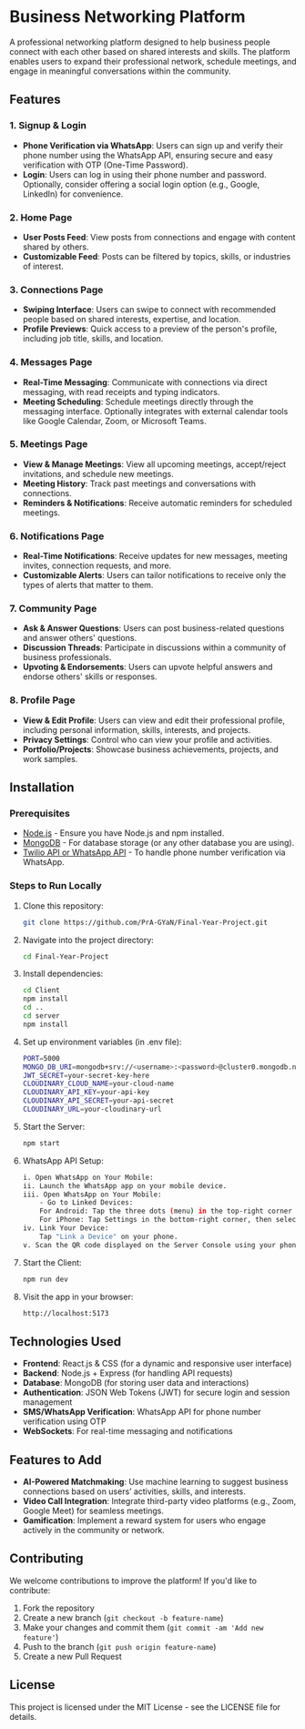 # Business Networking Platform

A professional networking platform designed to help business people connect with each other based on shared interests and skills. The platform enables users to expand their professional network, schedule meetings, and engage in meaningful conversations within the community.

## Features

### 1. **Signup & Login**
- **Phone Verification via WhatsApp**: Users can sign up and verify their phone number using the WhatsApp API, ensuring secure and easy verification with OTP (One-Time Password).
- **Login**: Users can log in using their phone number and password. Optionally, consider offering a social login option (e.g., Google, LinkedIn) for convenience.
  
### 2. **Home Page**
- **User Posts Feed**: View posts from connections and engage with content shared by others.
- **Customizable Feed**: Posts can be filtered by topics, skills, or industries of interest.

### 3. **Connections Page**
- **Swiping Interface**: Users can swipe to connect with recommended people based on shared interests, expertise, and location.
- **Profile Previews**: Quick access to a preview of the person's profile, including job title, skills, and location.

### 4. **Messages Page**
- **Real-Time Messaging**: Communicate with connections via direct messaging, with read receipts and typing indicators.
- **Meeting Scheduling**: Schedule meetings directly through the messaging interface. Optionally integrates with external calendar tools like Google Calendar, Zoom, or Microsoft Teams.

### 5. **Meetings Page**
- **View & Manage Meetings**: View all upcoming meetings, accept/reject invitations, and schedule new meetings.
- **Meeting History**: Track past meetings and conversations with connections.
- **Reminders & Notifications**: Receive automatic reminders for scheduled meetings.

### 6. **Notifications Page**
- **Real-Time Notifications**: Receive updates for new messages, meeting invites, connection requests, and more.
- **Customizable Alerts**: Users can tailor notifications to receive only the types of alerts that matter to them.

### 7. **Community Page**
- **Ask & Answer Questions**: Users can post business-related questions and answer others' questions.
- **Discussion Threads**: Participate in discussions within a community of business professionals.
- **Upvoting & Endorsements**: Users can upvote helpful answers and endorse others' skills or responses.

### 8. **Profile Page**
- **View & Edit Profile**: Users can view and edit their professional profile, including personal information, skills, interests, and projects.
- **Privacy Settings**: Control who can view your profile and activities.
- **Portfolio/Projects**: Showcase business achievements, projects, and work samples.

## Installation

### Prerequisites
- [Node.js](https://nodejs.org/) - Ensure you have Node.js and npm installed.
- [MongoDB](https://www.mongodb.com/) - For database storage (or any other database you are using).
- [Twilio API or WhatsApp API](https://www.twilio.com/whatsapp) - To handle phone number verification via WhatsApp.

### Steps to Run Locally

1. Clone this repository:

   ```bash
   git clone https://github.com/PrA-GYaN/Final-Year-Project.git
   ```

2. Navigate into the project directory:

   ```bash
   cd Final-Year-Project
   ```

3. Install dependencies:

   ```bash
   cd Client
   npm install
   cd ..
   cd server
   npm install
   ```

4. Set up environment variables (in .env file):

   ```bash
   PORT=5000
   MONGO_DB_URI=mongodb+srv://<username>:<password>@cluster0.mongodb.net/<dbname>?retryWrites=true&w=majority
   JWT_SECRET=your-secret-key-here
   CLOUDINARY_CLOUD_NAME=your-cloud-name
   CLOUDINARY_API_KEY=your-api-key
   CLOUDINARY_API_SECRET=your-api-secret
   CLOUDINARY_URL=your-cloudinary-url
   ```

5. Start the Server:

   ```bash
   npm start
   ```

6. WhatsApp API Setup:

   ```bash
   i. Open WhatsApp on Your Mobile:
   ii. Launch the WhatsApp app on your mobile device.
   iii. Open WhatsApp on Your Mobile:
       - Go to Linked Devices:
       For Android: Tap the three dots (menu) in the top-right corner of the screen and select "Linked devices".
       For iPhone: Tap Settings in the bottom-right corner, then select "Linked Devices".
   iv. Link Your Device:
       Tap "Link a Device" on your phone.
   v. Scan the QR code displayed on the Server Console using your phone’s camera.
   ```

7. Start the Client:

   ```bash
   npm run dev
   ```

8. Visit the app in your browser:

   ```bash
   http://localhost:5173
   ```

## Technologies Used

- **Frontend**: React.js & CSS (for a dynamic and responsive user interface)
- **Backend**: Node.js + Express (for handling API requests)
- **Database**: MongoDB (for storing user data and interactions)
- **Authentication**: JSON Web Tokens (JWT) for secure login and session management
- **SMS/WhatsApp Verification**: WhatsApp API for phone number verification using OTP
- **WebSockets**: For real-time messaging and notifications

## Features to Add

- **AI-Powered Matchmaking**: Use machine learning to suggest business connections based on users’ activities, skills, and interests.
- **Video Call Integration**: Integrate third-party video platforms (e.g., Zoom, Google Meet) for seamless meetings.
- **Gamification**: Implement a reward system for users who engage actively in the community or network.

## Contributing

We welcome contributions to improve the platform! If you'd like to contribute:

1. Fork the repository
2. Create a new branch (`git checkout -b feature-name`)
3. Make your changes and commit them (`git commit -am 'Add new feature'`)
4. Push to the branch (`git push origin feature-name`)
5. Create a new Pull Request

## License

This project is licensed under the MIT License - see the LICENSE file for details.